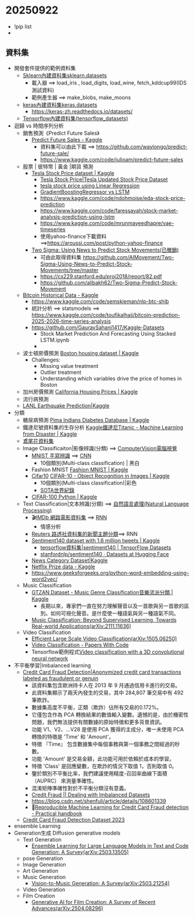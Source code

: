 # 20250922
- !pip list
- 

## 資料集 
- 開發套件提供的範例資料集 
  - [Sklearn內建資料集sklearn.datasets](https://scikit-learn.dev.org.tw/stable/api/sklearn.datasets.html)
    - 載入器 ==> load_iris , load_digits, load_wine, fetch_kddcup99(IDS測試資料)
    - 範例產生器 ==> make_blobs, make_moons
  - [keras內建資料集keras.datasets](https://keras.io/api/datasets/)
    - https://keras-zh.readthedocs.io/datasets/ 
  - [Tensorflow內建資料集(tensorflow_datasets)](https://www.tensorflow.org/datasets/catalog/overview#all_datasets)
- 迴歸 vs 時間序列分析
  - 銷售預測《Predict Future Sales》
    - [Predict Future Sales - Kaggle]()
      - 資料集可以由此下載 ==> https://github.com/waylongo/predict-future-sale/
      - https://www.kaggle.com/code/julioam/predict-future-sales 
  - 股票 | 彼特幣 | 黃金 |期貨 預測
    - [Tesla Stock Price dataset | Kaggle](https://www.kaggle.com/datasets/rpaguirre/tesla-stock-price/data)
      - [Tesla Stock Price|Tesla Updated Stock Price Dataset]()
      - [tesla stock price using Linear Regression](https://www.kaggle.com/code/fareedalianwar/tesla-stock-price-using-linear-regression)
      - [GradientBoostingRegressor vs LSTM](https://www.kaggle.com/code/ysfylmzygmrylmz/tesla-stock-price-prediction-gbm-lstm)
      - https://www.kaggle.com/code/ndohmoise/eda-stock-price-prediction
      - https://www.kaggle.com/code/faressayah/stock-market-analysis-prediction-using-lstm
      - https://www.kaggle.com/code/mrunmayeedhapre/vae-timeseries
      - 使用yahoo-finance下載資料 ==>https://aroussi.com/post/python-yahoo-finance
    - [Two Sigma: Using News to Predict Stock Movements(已撤銷)](https://www.kaggle.com/c/two-sigma-financial-news/data)
      - 可由此取得資料集  https://github.com/AIMovement/Two-Sigma-Using-News-to-Predict-Stock-Movements/tree/master
      - https://cs229.stanford.edu/proj2018/report/82.pdf
      - https://github.com/alibakh62/Two-Sigma-Predict-Stock-Movement
  - [Bitcoin Historical Data - Kaggle](https://www.kaggle.com/datasets/mczielinski/bitcoin-historical-data)
    - https://www.kaggle.com/code/semskieman/nlp-btc-shib
    - 統計分析 ==> statsmodels  ==> https://www.kaggle.com/code/toufikalhajj/bitcoin-prediction-2025-2026-time-series-analysis
    - https://github.com/GauravSahani1417/Kaggle-Datasets
      - Stock Market Prediction And Forecasting Using Stacked LSTM.ipynb
      -   
  - 波士頓房價預測 [Boston housing dataset | Kaggle](https://www.kaggle.com/datasets/altavish/boston-housing-dataset)
    - Challenges:
      - Missing value treatment
      - Outlier treatment
      - Understanding which variables drive the price of homes in Boston 
  - 加州房價預測 [California Housing Prices | Kaggle](https://www.kaggle.com/datasets/camnugent/california-housing-prices)
  - 流行病預測
  - [LANL Earthquake Prediction|Kaggle](https://www.kaggle.com/competitions/LANL-Earthquake-Prediction/code)
- 分類
  - 糖尿病預測 [Pima Indians Diabetes Database | Kaggle](https://www.kaggle.com/datasets/uciml/pima-indians-diabetes-database)
  - 鐵達尼號資料集的生存分析 [Kaggle鐵達尼Titanic - Machine Learning from Disaster | Kaggle](https://www.kaggle.com/c/titanic/overview)
  - [鳶尾花資料集](IRIS.MD)
  - Image Classificaiton|影像辨識(分類) ==> [ComputerVision電腦視覺](CV.md)
    - [MNIST 手寫辨識](MNIST.md) ==> [CNN](CNN.md)
      - 10個類別(Multi-class classification) | 黑白 
    - Fashion MNIST [Fashion MNIST | Kaggle](https://www.kaggle.com/datasets/zalando-research/fashionmnist)
    - [Cifar10](Cifar10.md) [CIFAR-10 - Object Recognition in Images | Kaggle](https://www.kaggle.com/c/cifar-10/code)
      - 10個類別(Multi-class classification)|彩色
      - [SOTA世界紀錄](https://paperswithcode.com/sota/image-classification-on-cifar-10)
    - [CIFAR-100 Python | Kaggle](https://www.kaggle.com/datasets/fedesoriano/cifar100)
  - Text Classification|文本辨識(分類) ==> [自然語言處理(Natural Language Processing)](NLP.md)
    - 🎬[IMDb 網路電影資料集](IMDb.md) ==> [RNN](RNN.md) 
      - 情感分析
    - [Reuters 路透社資料集的新聞主題分類](Reuters.md)==> RNN
    - [Sentiment140 dataset with 1.6 million tweets | Kaggle](https://www.kaggle.com/datasets/kazanova/sentiment140)
      - [tensorflow資料集|sentiment140 | TensorFlow Datasets](https://www.tensorflow.org/datasets/catalog/sentiment140)
      - [stanfordnlp/sentiment140 · Datasets at Hugging Face](https://huggingface.co/datasets/stanfordnlp/sentiment140)
    - [News Category Dataset|Kaggle](https://www.kaggle.com/datasets/rmisra/news-category-dataset)
    - [Netflix Prize data - Kaggle](https://www.kaggle.com/datasets/netflix-inc/netflix-prize-data)
    - https://www.geeksforgeeks.org/python-word-embedding-using-word2vec/
  - Music Classification
    - [GTZAN Dataset - Music Genre Classification音樂流派分類 | Kaggle](arXiv:2111.11636)
      - 長期以來，專家們一直在努力理解聲音以及一首歌與另一首歌的區別。如何可視化聲音。是什麼使一種語氣與另一種語氣不同。 
    - [Music Classification: Beyond Supervised Learning, Towards Real-world Applications(arXiv:2111.11636)](https://arxiv.org/abs/2111.11636) 
  - Video Classification
    - [Efficient Large Scale Video Classification(arXiv:1505.06250)](https://arxiv.org/abs/1505.06250)
    - [Video Classification - Papers With Code](https://paperswithcode.com/task/video-classification)
    - Tensorflow範例程式[Video classification with a 3D convolutional neural network](https://www.tensorflow.org/tutorials/video/video_classification)
- 不平衡學習|Imbalanced learning
  - [Credit Card Fraud Detection|Anonymized credit card transactions labeled as fraudulent or genuin](https://www.kaggle.com/datasets/mlg-ulb/creditcardfraud)
    - 該資料集包含歐洲持卡人在 2013 年 9 月通過信用卡進行的交易。
    - 此資料集顯示了兩天內發生的交易，其中 284,807 筆交易中有 492 筆欺詐。
    - 數據集高度不平衡，正類（欺詐）佔所有交易的0.172%。
    - 它僅包含作為 PCA 轉換結果的數值輸入變數。遺憾的是，由於機密性問題，我們無法提供有關數據的原始特徵和更多背景資訊。
    - 功能 V1、V2、...V28 是使用 PCA 獲得的主成分，唯一未使用 PCA 轉換的特徵是 'Time' 和 'Amount'。
    - 特徵 『Time』 包含數據集中每個事務與第一個事務之間經過的秒數。
    - 功能 'Amount' 是交易金額，此功能可用於依賴於成本的學習。
    - 特徵 'Class' 是回應變數，在欺詐的情況下取值 1，否則取值 0。
    - 鑒於類別不平衡比率，我們建議使用精度-召回率曲線下面積 （AUPRC） 來測量準確性。
    - 混淆矩陣準確性對於不平衡分類沒有意義。
    - [Credit Fraud || Dealing with Imbalanced Datasets](https://www.kaggle.com/code/janiobachmann/credit-fraud-dealing-with-imbalanced-datasets)
    - https://blog.csdn.net/shenfuli/article/details/108601339
    - 📓[Reproducible Machine Learning for Credit Card Fraud detection - Practical handbook](https://fraud-detection-handbook.github.io/fraud-detection-handbook/Foreword.html)
  - [Credit Card Fraud Detection Dataset 2023](https://www.kaggle.com/datasets/nelgiriyewithana/credit-card-fraud-detection-dataset-2023) 
- ensemble Learning
- Generation生成 Diffusion generative models
  - Text Generation
    - [Ensemble Learning for Large Language Models in Text and Code Generation: A Survey(arXiv:2503.13505)](https://arxiv.org/abs/2503.13505) 
  - pose Generation
  - Image Generation
  - Art Generation
  - Music Generation
    - [Vision-to-Music Generation: A Survey(arXiv:2503.21254)](https://arxiv.org/abs/2503.21254) 
  - Video Generation
  - Film Creation
    - [Generative AI for Film Creation: A Survey of Recent Advances(arXiv:2504.08296)](https://arxiv.org/abs/2504.08296) 
